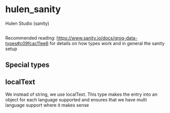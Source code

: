 # hulen_sanity
Hulen Studio (sanity)

##
Recommended reading: https://www.sanity.io/docs/groq-data-types#c09fcac11ee6 for details on how types work and in general the sanity setup

## Special types

## localText
We instead of string, we use localText. This type makes the entry into an object for each language supported and ensures that we have multi language support where it makes sense